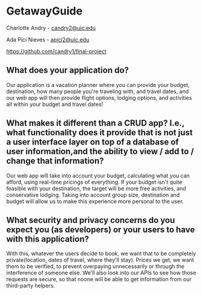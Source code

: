 # GetawayGuide

Charlotte Andry - candry2@uic.edu

Ada Pici Nieves - apici2@uic.edu

https://github.com/candry1/final-project

## What does your application do?
Our application is a vacation planner where you can provide your budget, destination, how many people you're traveling with, and travel dates, and our web app will then provide flight options, lodging options, and  activities all within your budget and travel dates!

## What makes it different than a CRUD app? I.e., what functionality does it provide that is not just a user interface layer on top of a database of user information,and the ability to view / add to / change that information?
Our web app will take into account your budget, calculating what you can afford, using real-time pricings of everything. If your budget isn't quite feasible with your destination, the target will be more free activities, and conservative lodging. Taking into account group size, destination and budget will allow us to make this experience more personal to the user.

## What security and privacy concerns do you expect you (as developers) or your users to have with this application?
With this, whatever the users decide to book, we want that to be completely private(location, dates of travel, where they'll stay). Prices we get, we want them to be verified, to prevent overpaying unnecessarily or through the interference of someone else. We'll also look into our APIs to see how those requests are secure, so that noone will be able to get information from our third-party helpers.
